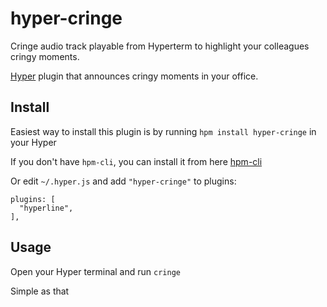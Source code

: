 # hyper-cringe
Cringe audio track playable from Hyperterm to highlight your colleagues cringy moments.

[Hyper](https://hyper.is/) plugin that announces cringy moments in your office.

## Install

Easiest way to install this plugin is by running `hpm install hyper-cringe` in your Hyper

If you don't have `hpm-cli`, you can install it from here [hpm-cli](https://www.npmjs.com/package/hpm-cli)

Or edit `~/.hyper.js` and add `"hyper-cringe"` to plugins:
```
plugins: [                                                                                               
  "hyperline",                                                                                           
], 
```

## Usage

Open your Hyper terminal and run `cringe` 

Simple as that
